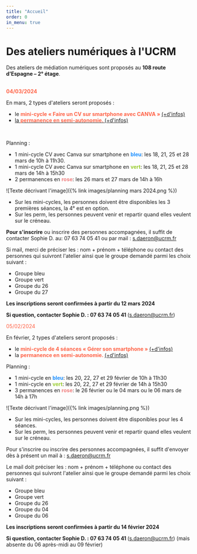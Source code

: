 ```yaml
---
title: "Accueil"
order: 0
in_menu: true
---
```

<h1>Des ateliers numériques à l'UCRM</h1>

Des ateliers de médiation numériques sont proposés au **108 route d’Espagne – 2° étage**. 
<p>
<br/>
<b><span style="color:Tomato">04/03/2024 </span></b>
<br/>
</p>
En mars, 2 types d'ateliers seront proposés : 

- le  <span style="color:Tomato"> <b> mini-cycle « Faire un CV sur smartphone avec CANVA »  </b></span> <a href="https://sofi-ucrm.github.io/ucrm-mednum/mini-cycles%20smartphone.html#cv_canva">
(+d'infos)
- la <span style="color:Tomato"> <b>permanence en semi-autonomie. </b></span><a href="https://sofi-ucrm.github.io/ucrm-mednum/permanence.html"> (+d'infos) </a>

<div id="inscr_smartphone">
 	&nbsp;
</div>

Planning : 
- 1 mini-cycle CV avec Canva sur smartphone en <b><span style="color:DodgerBlue ">bleu</span></b>: les 18, 21, 25 et 28 mars de 10h à 11h30.
- 1 mini-cycle CV avec Canva sur smartphone en <b><span style="color:YellowGreen">vert</span></b>: les 18, 21, 25 et 28 mars de 14h à 15h30
- 2 permanences en <b><span style="color:LightCoral ">rose</span></b>: les 26 mars et 27 mars de 14h à 16h

![Texte décrivant l'image]({% link images/planning mars 2024.png %})

- Sur les mini-cycles, les personnes doivent être disponibles les 3 premières séances, la 4° est en option.
- Sur les perm, les personnes peuvent venir et repartir quand elles veulent sur le créneau.


<b>Pour s'inscrire</b> ou inscrire des personnes accompagnées, il suffit de contacter Sophie D. au: 07 63 74 05 41 ou par mail : <a href="mailto:s.daeron@ucrm.fr">s.daeron@ucrm.fr</a> 

Si mail, merci de préciser les : nom + prénom + téléphone ou contact des personnes qui suivront l'atelier ainsi que le groupe demandé parmi les choix suivant : 
- Groupe bleu
- Groupe vert
- Groupe du 26
- Groupe du 27 

<b>Les inscriptions seront confirmées à partir du 12 mars 2024 </b>

<b>Si question, contacter Sophie D. : 07 63 74 05 41 </b>(<a href="mailto:s.daeron@ucrm.fr">s.daeron@ucrm.fr</a>)


<span style="color:Tomato">05/02/2024 </span>

En février, 2 types d'ateliers seront proposés : 
- le  <span style="color:Tomato"> <b>mini-cycle de 4 séances « Gérer son smartphone »  </b></span> <a href="https://sofi-ucrm.github.io/ucrm-mednum/mini-cycle%20smartphone.html"> (+d'infos) </a>
- la <span style="color:Tomato"> <b>permanence en semi-autonomie. </b></span><a href="https://sofi-ucrm.github.io/ucrm-mednum/permanence.html"> (+d'infos) </a>


Planning : 
- 1 mini-cycle en <b><span style="color:DodgerBlue ">bleu</span></b>: les 20, 22, 27 et 29 février de 10h à 11h30
- 1 mini-cycle en <b><span style="color:YellowGreen">vert</span></b>: les 20, 22, 27 et 29 février de 14h à 15h30
- 3 permanences en <b><span style="color:LightCoral ">rose</span></b>: le 26 février ou le 04 mars ou le 06 mars de 14h à 17h

![Texte décrivant l'image]({% link images/planning.png %})

- Sur les mini-cycles, les personnes doivent être disponibles pour les 4 séances.
- Sur les perm, les personnes peuvent venir et repartir quand elles veulent sur le créneau.

Pour s'inscrire ou inscrire des personnes accompagnées, il suffit d'envoyer dès à présent un mail à : <a href="mailto:s.daeron@ucrm.fr">s.daeron@ucrm.fr</a> 

Le mail doit préciser les : nom + prénom + téléphone ou contact des personnes qui suivront l'atelier ainsi que le groupe demandé parmi les choix suivant : 
- Groupe  bleu
- Groupe vert
- Groupe du 26
- Groupe du 04
- Groupe du 06

<b>Les inscriptions seront confirmées à partir du 14 février 2024 </b>

<b>Si question, contacter Sophie D. : 07 63 74 05 41 </b>(<a href="mailto:s.daeron@ucrm.fr">s.daeron@ucrm.fr</a>)
(mais absente du 06 après-midi au 09 février) 